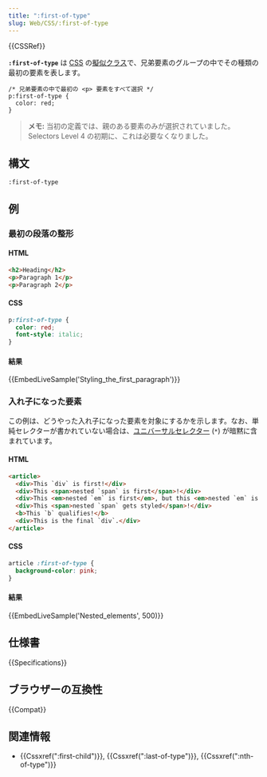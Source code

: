 ```yaml
---
title: ":first-of-type"
slug: Web/CSS/:first-of-type
---
```


{{CSSRef}}

**`:first-of-type`** は [CSS](/ja/docs/Web/CSS) の[擬似クラス](/ja/docs/Web/CSS/Pseudo-classes)で、兄弟要素のグループの中でその種類の最初の要素を表します。

```
/* 兄弟要素の中で最初の <p> 要素をすべて選択 */
p:first-of-type {
  color: red;
}
```

> **メモ:** 当初の定義では、親のある要素のみが選択されていました。 Selectors Level 4 の初期に、これは必要なくなりました。

## 構文

```
:first-of-type
```

## 例

### 最初の段落の整形

#### HTML

```html
<h2>Heading</h2>
<p>Paragraph 1</p>
<p>Paragraph 2</p>
```

#### CSS

```css
p:first-of-type {
  color: red;
  font-style: italic;
}
```

#### 結果

{{EmbedLiveSample('Styling_the_first_paragraph')}}

### 入れ子になった要素

この例は、どうやった入れ子になった要素を対象にするかを示します。なお、単純セレクターが書かれていない場合は、[ユニバーサルセレクター](/ja/docs/Web/CSS/Universal_selectors) (`*`) が暗黙に含まれています。

#### HTML

```html
<article>
  <div>This `div` is first!</div>
  <div>This <span>nested `span` is first</span>!</div>
  <div>This <em>nested `em` is first</em>, but this <em>nested `em` is last</em>!</div>
  <div>This <span>nested `span` gets styled</span>!</div>
  <b>This `b` qualifies!</b>
  <div>This is the final `div`.</div>
</article>
```

#### CSS

```css
article :first-of-type {
  background-color: pink;
}
```

#### 結果

{{EmbedLiveSample('Nested_elements', 500)}}

## 仕様書

{{Specifications}}

## ブラウザーの互換性

{{Compat}}

## 関連情報

- {{Cssxref(":first-child")}}, {{Cssxref(":last-of-type")}}, {{Cssxref(":nth-of-type")}}
